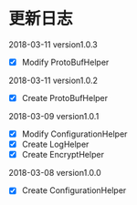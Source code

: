 更新日志
=====
2018-03-11 version1.0.3
- [x] Modify ProtoBufHelper

2018-03-11 version1.0.2
- [x] Create ProtoBufHelper

2018-03-09 version1.0.1
- [x] Modify ConfigurationHelper
- [x] Create LogHelper
- [x] Create EncryptHelper

2018-03-08 version1.0.0
- [x] Create ConfigurationHelper
